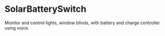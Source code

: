 # SolarBatterySwitch
Monitor and control lights, window blinds, with battery and charge controller using voice.
